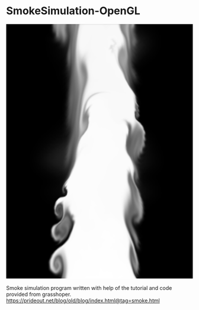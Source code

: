 # SmokeSimulation-OpenGL
![alt text](https://github.com/senabayraktaroglu/SmokeSimulation-OpenGL/blob/main/smokesim.png)

Smoke simulation program written with help of the tutorial and code provided from grasshoper. 
https://prideout.net/blog/old/blog/index.html@tag=smoke.html
